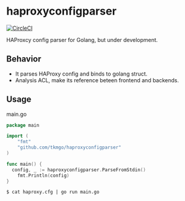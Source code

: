 # haproxyconfigparser

[![CircleCI](https://circleci.com/gh/tkmgo/haproxyconfigparser.svg?style=svg)](https://circleci.com/gh/tkmgo/haproxyconfigparser)

HAProxcy config parser for Golang, but under development.


## Behavior

- It parses HAProxy config and binds to golang struct.
- Analysis ACL, make its reference beteen frontend and backends.


## Usage

main.go

```go
package main

import (
	"fmt"
	"github.com/tkmgo/haproxyconfigparser"
)

func main() {
  config, _ := haproxyconfigparser.ParseFromStdin()
	fmt.Println(config)
}
```

```shell
$ cat haproxy.cfg | go run main.go
```
